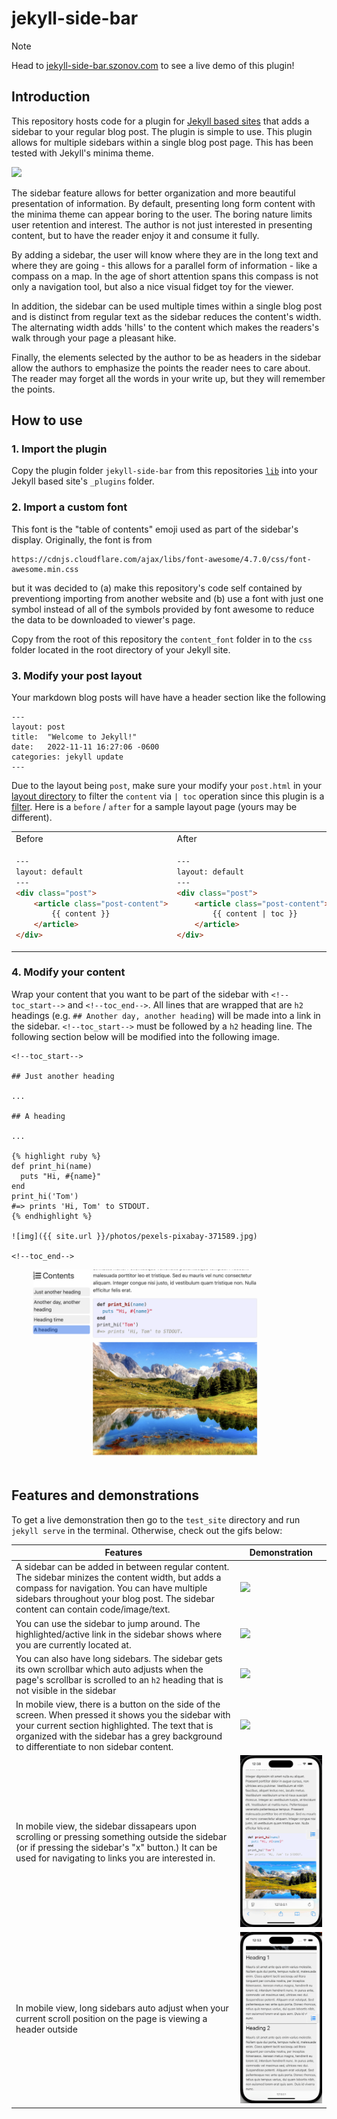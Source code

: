 # jekyll-side-bar

> [!NOTE]
> Head to [jekyll-side-bar.szonov.com](https://jekyll-side-bar.szonov.com/jekyll/update/2022/11/11/welcome-to-jekyll.html) to see a live demo of this plugin!


## Introduction

This repository hosts code for a plugin for [Jekyll based sites](https://jekyllrb.com/) that adds a sidebar to your regular blog post. The plugin is simple to use. This plugin allows for multiple sidebars within a single blog post page. This has been tested with Jekyll's minima theme.

![](assets/intro.gif)

The sidebar feature allows for better organization and more beautiful presentation of information. By default, presenting long form content with the minima theme can appear boring to the user. The boring nature limits user retention and interest. The author is not just interested in presenting content, but to have the reader enjoy it and consume it fully.

 By adding a sidebar, the user will know where they are in the long text and where they are going - this allows for a parallel form of information - like a compass on a map. In the age of short attention spans this compass is not only a navigation tool, but also a nice visual fidget toy for the viewer.
  
 In addition, the sidebar can be used multiple times within a single blog post and is distinct from regular text as the sidebar reduces the content's width. The alternating width adds 'hills' to the content which makes the readers's walk through your page a pleasant hike.

Finally, the elements selected by the author to be as headers in the sidebar allow the authors to emphasize the points the reader nees to care about. The reader may forget all the words in your write up, but they will remember the points. 


## How to use

### 1. Import the plugin

Copy the plugin folder `jekyll-side-bar` from this repositories [`lib`](https://github.com/mannyray/jekyll-side-bar/tree/master/lib) into your Jekyll based site's `_plugins` folder. 

### 2. Import a custom font

This font is the "table of contents" emoji used as part of the sidebar's display. Originally, the font is from

```
https://cdnjs.cloudflare.com/ajax/libs/font-awesome/4.7.0/css/font-awesome.min.css
```

but it was decided to (a) make this repository's code self contained by preventiong importing from another website and (b) use a font with just one symbol instead of all of the symbols provided by font awesome to reduce the data to be downloaded to viewer's page.

Copy from the root of this repository the `content_font` folder in to the `css` folder located in the root directory of your Jekyll site. 

### 3. Modify your post layout

Your markdown blog posts will have have a header section like the following

```
---
layout: post
title:  "Welcome to Jekyll!"
date:   2022-11-11 16:27:06 -0600
categories: jekyll update
---
```

Due to the layout being `post`, make sure your modify your `post.html` in your [layout directory](https://jekyllrb.com/docs/step-by-step/04-layouts/) to filter the `content` via `| toc` operation since this plugin is a [filter](https://jekyllrb.com/docs/plugins/filters/). Here is a `before` / `after` for a sample layout page (yours may be different).



<table>
<tr>
<td> Before </td> <td> After </td>
</tr>
<tr>
<td>


```html
---
layout: default
---
<div class="post">
    <article class="post-content">
        {{ content }}
    </article>
</div>
```

</td>
<td>
    
```html
---
layout: default
---
<div class="post">
    <article class="post-content">
        {{ content | toc }}
    </article>
</div>
```
</td>
</tr>
</table>


### 4. Modify your content

Wrap your content that you want to be part of the sidebar with `<!--toc_start-->` and `<!--toc_end-->`. All lines that are wrapped that are `h2` headings (e.g. `## Another day, another heading`) will be made into a link in the sidebar. `<!--toc_start-->` must be followed by a `h2` heading line. The following section below will be modified into the following image. 

```
<!--toc_start-->

## Just another heading 

...

## A heading

...

{% highlight ruby %}
def print_hi(name)
  puts "Hi, #{name}"
end
print_hi('Tom')
#=> prints 'Hi, Tom' to STDOUT.
{% endhighlight %}

![img]({{ site.url }}/photos/pexels-pixabay-371589.jpg)

<!--toc_end-->
```

![](assets/sample.png)


## Features and demonstrations

To get a live demonstration then go to the `test_site` directory and run `jekyll serve` in the terminal. Otherwise, check out the gifs below:


| Features    | Demonstration |
| -------- | ------- |
 | A sidebar can be added in between regular content. The sidebar minizes the content width, but adds a compass for navigation. You can have multiple sidebars throughout your blog post. The sidebar content can contain code/image/text.  |  ![](assets/intro.gif)  | 
| You can use the sidebar to jump around. The highlighted/active link in the sidebar shows where you are currently located at.  | ![](assets/jump_around.gif) |
| You can also have long sidebars. The sidebar gets its own scrollbar which auto adjusts when the page's scrollbar is scrolled to an `h2` heading that is not visible in the sidebar  | ![](assets/long_sidebar.gif) |
| In mobile view, there is a button on the side of the screen. When pressed it shows you the sidebar with your current section highlighted. The text that is organized with the sidebar has a grey background to differentiate to non sidebar content. | <div style="height:50%">![](assets/mobile_1.gif)</div>  |
| In mobile view, the sidebar dissapears upon scrolling or pressing something outside the sidebar (or if pressing the sidebar's "x" button.) It can be used for navigating to links you are interested in. | ![](assets/mobile_2.gif) |
| In mobile view, long sidebars auto adjust when your current scroll position on the page is viewing a header outside    | ![](assets/mobile_3.gif) | 


